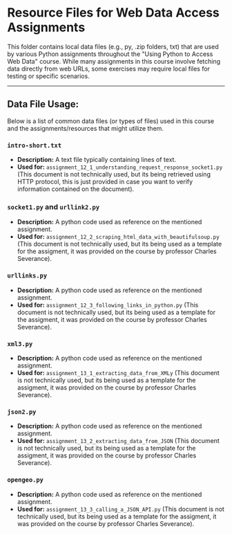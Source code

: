 # Resource Files for Web Data Access Assignments

This folder contains local data files (e.g., py, .zip folders, txt) that are used by various Python assignments throughout the "Using Python to Access Web Data" course. While many assignments in this course involve fetching data directly from web URLs, some exercises may require local files for testing or specific scenarios.

---

## Data File Usage:

Below is a list of common data files (or types of files) used in this course and the assignments/resources that might utilize them.


### `intro-short.txt`
* **Description:** A text file typically containing lines of text.
* **Used for:** `assignment_12_1_understanding_request_response_socket1.py` (This document is not technically used, but its being retrieved using HTTP protocol, this is just provided in case you want to verify information contained on the document).

### `socket1.py` and `urllink2.py`
* **Description:** A python code used as reference on the mentioned assignment.
* **Used for:** `assignment_12_2_scraping_html_data_with_beautifulsoup.py` (This document is not technically used, but its being used as a template for the assigment, it was provided on the course by professor Charles Severance).

### `urllinks.py`
* **Description:** A python code used as reference on the mentioned assignment.
* **Used for:** `assignment_12_3_following_links_in_python.py` (This document is not technically used, but its being used as a template for the assigment, it was provided on the course by professor Charles Severance).

### `xml3.py`
* **Description:** A python code used as reference on the mentioned assignment.
* **Used for:** `assignment_13_1_extracting_data_from_XMLy` (This document is not technically used, but its being used as a template for the assigment, it was provided on the course by professor Charles Severance).

### `json2.py`
* **Description:** A python code used as reference on the mentioned assignment.
* **Used for:** `assignment_13_2_extracting_data_from_JSON` (This document is not technically used, but its being used as a template for the assigment, it was provided on the course by professor Charles Severance).

### `opengeo.py`
* **Description:** A python code used as reference on the mentioned assignment.
* **Used for:** `assignment_13_3_calling_a_JSON_API.py` (This document is not technically used, but its being used as a template for the assigment, it was provided on the course by professor Charles Severance).

